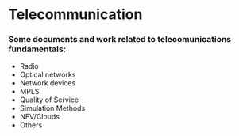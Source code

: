 # Telecommunication 

### Some documents and work related to telecomunications fundamentals:

- Radio
- Optical networks
- Network devices 
- MPLS
- Quality of Service
- Simulation Methods
- NFV/Clouds
- Others



